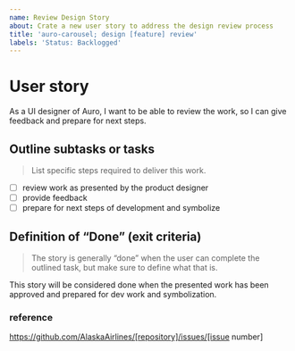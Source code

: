 ```yaml
---
name: Review Design Story
about: Crate a new user story to address the design review process
title: 'auro-carousel; design [feature] review'
labels: 'Status: Backlogged'
---
```


# User story

As a UI designer of Auro, I want to be able to review the work, so I can give feedback and prepare for next steps.

## Outline subtasks or tasks

> List specific steps required to deliver this work.

- [ ] review work as presented by the product designer
- [ ] provide feedback
- [ ] prepare for next steps of development and symbolize

## Definition of “Done” (exit criteria)

> The story is generally “done” when the user can complete the outlined task, but make sure to define what that is.

This story will be considered done when the presented work has been approved and prepared for dev work and symbolization.

### reference

https://github.com/AlaskaAirlines/[repository]/issues/[issue number]
